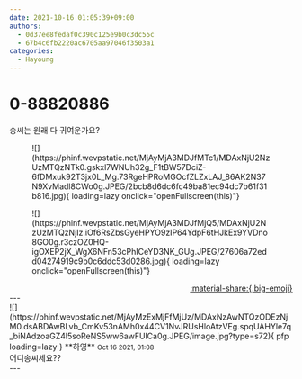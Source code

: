 ```yaml
---
date: 2021-10-16 01:05:39+09:00
authors:
  - 0d37ee8fedaf0c390c125e9b0c3dc55c
  - 67b4c6fb2220ac6705aa97046f3503a1
categories:
  - Hayoung
---
```


# 0-88820886

<div class="post-container" markdown="1">
<div class="content-container md-sidebar__scrollwrap" markdown="1">

송씨는 원래 다 귀여운가요?
<figure markdown="1">
![](https://phinf.wevpstatic.net/MjAyMjA3MDJfMTc1/MDAxNjU2NzUzMTQzNTk0.gskxl7WNUh32g_F1tBW57DciZ-6fDMxuk92T3jx0L_Mg.73RgeHPRoMGOcfZLZxLAJ_86AK2N37N9XvMadl8CWo0g.JPEG/2bcb8d6dc6fc49ba81ec94dc7b61f31b816.jpg){ loading=lazy onclick="openFullscreen(this)"}
</figure>

<figure markdown="1">
![](https://phinf.wevpstatic.net/MjAyMjA3MDJfMjQ5/MDAxNjU2NzUzMTQzNjIz.iOf6RsZbsGyeHPYO9zIP64YdpF6tHJkEx9YVDno8GO0g.r3czOZ0HQ-igOXEP2jX_WgX6NFn53cPhICeYD3NK_GUg.JPEG/27606a72edd04274919c9b0c6ddc53d0286.jpg){ loading=lazy onclick="openFullscreen(this)"}
</figure>


</div>
</div>

<div style="text-align: right;" markdown="1">
<a href="https://weverse.io/fromis9/fanpost/0-88820886" style="text-align: right;">:material-share:{.big-emoji}</a>
</div>
---

<div class="comments-container md-sidebar__scrollwrap" markdown="1">
<div class="comment" markdown="1">
<div class='id-container' markdown="1">
![](https://phinf.wevpstatic.net/MjAyMzExMjFfMjUz/MDAxNzAwNTQzODEzNjM0.dsABDAwBLvb_CmKv53nAMh0x44CV1NvJRUsHloAtzVEg.spqUAHYle7q_biNAdzoaGZ4l5soReNS5ww6awFUlCa0g.JPEG/image.jpg?type=s72){ pfp loading=lazy }
**<span class="artist">하영</span>** <small>Oct 16 2021, 01:08</small><br>
</div>
<div class='comment-body' markdown="1">
어디송씨세요??
</div>
</div>
</div>
---
